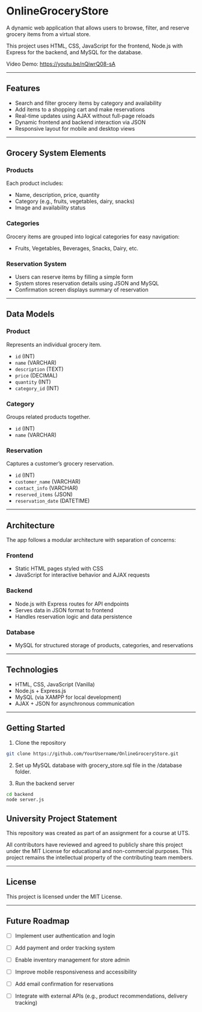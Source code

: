 # OnlineGroceryStore

A dynamic web application that allows users to browse, filter, and reserve grocery items from a virtual store.

This project uses HTML, CSS, JavaScript for the frontend, Node.js with Express for the backend, and MySQL for the database.

Video Demo: https://youtu.be/nQiwrQ08-sA 

---

## Features

- Search and filter grocery items by category and availability  
- Add items to a shopping cart and make reservations  
- Real-time updates using AJAX without full-page reloads  
- Dynamic frontend and backend interaction via JSON  
- Responsive layout for mobile and desktop views

---

## Grocery System Elements

### Products

Each product includes:
- Name, description, price, quantity
- Category (e.g., fruits, vegetables, dairy, snacks)
- Image and availability status

### Categories

Grocery items are grouped into logical categories for easy navigation:
- Fruits, Vegetables, Beverages, Snacks, Dairy, etc.

### Reservation System

- Users can reserve items by filling a simple form
- System stores reservation details using JSON and MySQL
- Confirmation screen displays summary of reservation

---

## Data Models

### Product

Represents an individual grocery item.
- `id` (INT)
- `name` (VARCHAR)
- `description` (TEXT)
- `price` (DECIMAL)
- `quantity` (INT)
- `category_id` (INT)

### Category

Groups related products together.
- `id` (INT)
- `name` (VARCHAR)

### Reservation

Captures a customer’s grocery reservation.
- `id` (INT)
- `customer_name` (VARCHAR)
- `contact_info` (VARCHAR)
- `reserved_items` (JSON)
- `reservation_date` (DATETIME)

---

## Architecture

The app follows a modular architecture with separation of concerns:

### Frontend

- Static HTML pages styled with CSS  
- JavaScript for interactive behavior and AJAX requests

### Backend

- Node.js with Express routes for API endpoints  
- Serves data in JSON format to frontend  
- Handles reservation logic and data persistence

### Database

- MySQL for structured storage of products, categories, and reservations

---

## Technologies

- HTML, CSS, JavaScript (Vanilla)  
- Node.js + Express.js  
- MySQL (via XAMPP for local development)  
- AJAX + JSON for asynchronous communication

---

## Getting Started

1. Clone the repository

```bash
git clone https://github.com/YourUsername/OnlineGroceryStore.git
```
2. Set up MySQL database with grocery_store.sql file in the /database folder.

3. Run the backend server
```bash
cd backend
node server.js
```
## University Project Statement

This repository was created as part of an assignment for a course at UTS.

All contributors have reviewed and agreed to publicly share this project under the MIT License for educational and non-commercial purposes. This project remains the intellectual property of the contributing team members.

---

## License

This project is licensed under the MIT License.

---

## Future Roadmap
- [ ] Implement user authentication and login

- [ ] Add payment and order tracking system

- [ ] Enable inventory management for store admin

- [ ] Improve mobile responsiveness and accessibility
      
- [ ]  Add email confirmation for reservations
      
- [ ]  Integrate with external APIs (e.g., product recommendations, delivery tracking)
